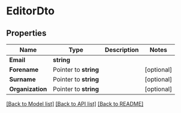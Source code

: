 # EditorDto

## Properties

Name | Type | Description | Notes
------------ | ------------- | ------------- | -------------
**Email** | **string** |  | 
**Forename** | Pointer to **string** |  | [optional] 
**Surname** | Pointer to **string** |  | [optional] 
**Organization** | Pointer to **string** |  | [optional] 

[[Back to Model list]](../README.md#documentation-for-models) [[Back to API list]](../README.md#documentation-for-api-endpoints) [[Back to README]](../README.md)


